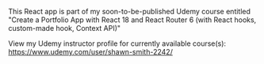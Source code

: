 This React app is part of my soon-to-be-published Udemy course entitled "Create a Portfolio App with React 18 and React Router 6 (with React hooks, custom-made hook, Context API)"

View my Udemy instructor profile for currently available course(s): https://www.udemy.com/user/shawn-smith-2242/